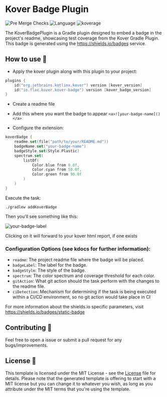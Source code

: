 # Kover Badge Plugin

![Pre Merge Checks](https://github.com/idoflax/flax-gradle-plugins/actions/workflows/pre-merge.yaml/badge.svg)
![Language](https://img.shields.io/github/languages/top/idoflax/flax-gradle-plugins?color=blue&logo=kotlin)
<a>![koverage](https://img.shields.io/badge/49.20-green?logo=kotlin&label=koverage&style=plastic&link=file:/Users/ido/IdeaProjects/kotlin-gradle-plugin-template/test-project/build/reports/kover/html/)</a>

The KoverBadgePlugin is a Gradle plugin designed to embed a badge in the project's readme, showcasing test coverage from
the Kover Gradle Plugin. This badge is generated using the https://shields.io/badges service.

## How to use 👣
- Apply the kover plugin along with this plugin to your project:

```kotlin
plugins {
    id("org.jetbrains.kotlinx.kover") version [kover_version]
    id("io.flax.kover.kover-badge") version [kover_badge_version]
}
```
- Create a readme file

- Add this where you want the badge to appear `<a>![your-badge-name]()</a>`

- Configure the extension:

```kotlin
koverBadge {
    readme.set(file("path/to/your/README.md"))
    badgeName.set("your-badge-name")
    badgeStyle.set(Style.Plastic)
    spectrum.set(
        listOf(
            Color.blue from 0.0f,
            Color.cyan from 50.0f,
            Color.green from 90.0f
        )
    )
}
```

Execute the task:
```shell
./gradlew addKoverBadge
```

Then you'll see something like this:

<a>![your-badge-label](https://img.shields.io/badge/95.0-green?logo=kotlin&label=your-badge-label&style=plastic&link=file:/Users/ido/IdeaProjects/kotlin-gradle-plugin-template/test-project/build/reports/kover/html/)</a>

Clicking on it will forward to your kover html report, if one exists
### Configuration Options (see kdocs for further information):

- `readme`: The project readme file where the badge will be placed.
- `badgeLabel`: The label for the badge.
- `badgeStyle`: The style of the badge.
- `spectrum`: The color spectrum and coverage threshold for each color.
- `gitAction`: What git action should the task perform with the changes to the readme file.
- `ciDetection`: Mechanism for determining if the task is being executed within a CI/CD environment, so no git action would take place in CI

For more information about the shields.io specific parameters, visit https://shields.io/badges/static-badge
## Contributing 🤝

Feel free to open a issue or submit a pull request for any bugs/improvements.

## License 📄

This template is licensed under the MIT License - see the [License](License) file for details.
Please note that the generated template is offering to start with a MIT license but you can change it to whatever you wish, as long as you attribute under the MIT terms that you're using the template.
